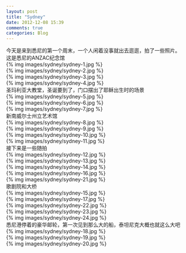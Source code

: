 ```yaml
---
layout: post
title: "Sydney"
date: 2012-12-08 15:39
comments: true
categories: Blog
---
```

今天是来到悉尼的第一个周末，一个人闲着没事就出去逛逛，拍了一些照片。  
这是悉尼的ANZAC纪念馆  
{% img images/sydney/sydney-1.jpg %}  
{% img images/sydney/sydney-2.jpg %}  
{% img images/sydney/sydney-3.jpg %}  
{% img images/sydney/sydney-4.jpg %}  
圣玛利亚大教堂，圣诞要到了，门口摆出了耶稣出生时的场景  
{% img images/sydney/sydney-5.jpg %}  
{% img images/sydney/sydney-6.jpg %}  
{% img images/sydney/sydney-7.jpg %}  
新南威尔士州立艺术馆  
{% img images/sydney/sydney-8.jpg %}  
{% img images/sydney/sydney-9.jpg %}  
{% img images/sydney/sydney-10.jpg %}  
{% img images/sydney/sydney-11.jpg %}  
接下来是一些随拍  
{% img images/sydney/sydney-12.jpg %}  
{% img images/sydney/sydney-13.jpg %}  
{% img images/sydney/sydney-14.jpg %}  
{% img images/sydney/sydney-16.jpg %}  
{% img images/sydney/sydney-21.jpg %}  
歌剧院和大桥  
{% img images/sydney/sydney-15.jpg %}  
{% img images/sydney/sydney-17.jpg %}  
{% img images/sydney/sydney-22.jpg %}  
{% img images/sydney/sydney-23.jpg %}  
{% img images/sydney/sydney-24.jpg %}  
悉尼港停着的豪华邮轮，第一次见到那么大的船，泰坦尼克大概也就这么大吧  
{% img images/sydney/sydney-18.jpg %}  
{% img images/sydney/sydney-19.jpg %}  
{% img images/sydney/sydney-20.jpg %}

